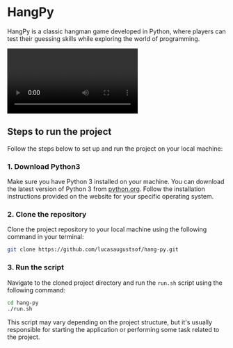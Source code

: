 # HangPy

HangPy is a classic hangman game developed in Python, where players can test their
guessing skills while exploring the world of programming.

<video autoplay controls>
  <source src="./.github/demo.mov" type="video/mp4">
  Your browser does not support the video tag.
</video>

## Steps to run the project

Follow the steps below to set up and run the project on your local machine:

### 1. Download Python3

Make sure you have Python 3 installed on your machine. You can download the latest version of Python 3 from [python.org](https://www.python.org/downloads/). Follow the installation instructions provided on the website for your specific operating system.

### 2. Clone the repository

Clone the project repository to your local machine using the following command in your terminal:

```bash
git clone https://github.com/lucasaugustsof/hang-py.git
```

### 3. Run the script

Navigate to the cloned project directory and run the `run.sh` script using the following command:

```bash
cd hang-py
./run.sh
```

This script may vary depending on the project structure, but it's usually responsible for starting the application or performing some task related to the project.
